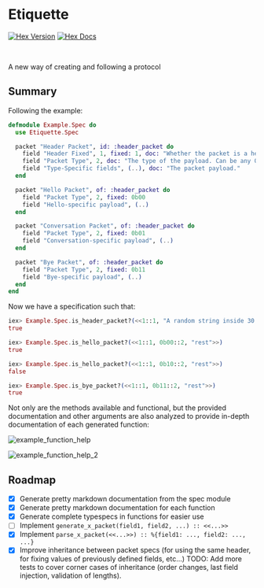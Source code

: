 # Etiquette

<a href="https://hex.pm/packages/etiquette"><img alt="Hex Version" src="https://img.shields.io/hexpm/v/etiquette"></a>
<a href="https://hexdocs.pm/etiquette"><img alt="Hex Docs" src="http://img.shields.io/badge/hex.pm-docs-green.svg?style=flat"></a>

<br>

A new way of creating and following a protocol

## Summary

Following the example:

```elixir
defmodule Example.Spec do
  use Etiquette.Spec

  packet "Header Packet", id: :header_packet do
    field "Header Fixed", 1, fixed: 1, doc: "Whether the packet is a header." 
    field "Packet Type", 2, doc: "The type of the payload. Can be any 0-3 integer." 
    field "Type-Specific fields", (..), doc: "The packet payload." 
  end

  packet "Hello Packet", of: :header_packet do
    field "Packet Type", 2, fixed: 0b00
    field "Hello-specific payload", (..)
  end

  packet "Conversation Packet", of: :header_packet do
    field "Packet Type", 2, fixed: 0b01
    field "Conversation-specific payload", (..)
  end

  packet "Bye Packet", of: :header_packet do
    field "Packet Type", 2, fixed: 0b11
    field "Bye-specific payload", (..)
  end
end
```

Now we have a specification such that:

```elixir
iex> Example.Spec.is_header_packet?(<<1::1, "A random string inside 30 bytes"::30>>)
true

iex> Example.Spec.is_hello_packet?(<<1::1, 0b00::2, "rest">>)
true

iex> Example.Spec.is_hello_packet?(<<1::1, 0b10::2, "rest">>)
false

iex> Example.Spec.is_bye_packet?(<<1::1, 0b11::2, "rest">>)
true
```

Not only are the methods available and functional, but the provided documentation and other arguments are also analyzed to provide in-depth documentation of each generated function:

![example_function_help](https://github.com/user-attachments/assets/9e50be09-4f6b-401a-bb9c-32ae702ef0db)

![example_function_help_2](https://github.com/user-attachments/assets/6b6d3f78-b7d1-4f7d-9dc4-74394864dc78)


## Roadmap

- [x] Generate pretty markdown documentation from the spec module
- [x] Generate pretty markdown documentation for each function
- [x] Generate complete typespecs in functions for easier use
- [ ] Implement `generate_x_packet(field1, field2, ...) :: <<...>>`
- [x] Implement `parse_x_packet(<<...>>) :: %{field1: ..., field2: ..., ...}`
- [x] Improve inheritance between packet specs (for using the same header, for
      fixing values of previously defined fields, etc...) TODO: Add more tests
      to cover corner cases of inheritance (order changes, last field injection,
      validation of lengths).

